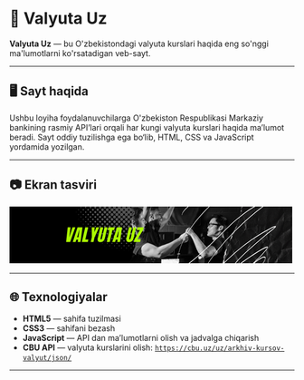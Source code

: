 # 💱 Valyuta Uz

**Valyuta Uz** — bu O'zbekistondagi valyuta kurslari haqida eng so'nggi ma'lumotlarni ko'rsatadigan veb-sayt.

---

## 🖥️ Sayt haqida

Ushbu loyiha foydalanuvchilarga O'zbekiston Respublikasi Markaziy bankining rasmiy API’lari orqali har kungi valyuta kurslari haqida ma’lumot beradi. Sayt oddiy tuzilishga ega bo‘lib, HTML, CSS va JavaScript yordamida yozilgan.

---

## 📷 Ekran tasviri

![Valyuta Uz](img/valyutaUz.png)

---

## 🌐 Texnologiyalar

- **HTML5** — sahifa tuzilmasi
- **CSS3** — sahifani bezash
- **JavaScript** — API dan ma’lumotlarni olish va jadvalga chiqarish
- **CBU API** — valyuta kurslarini olish: [`https://cbu.uz/uz/arkhiv-kursov-valyut/json/`](https://cbu.uz/uz/arkhiv-kursov-valyut/json/)

---
